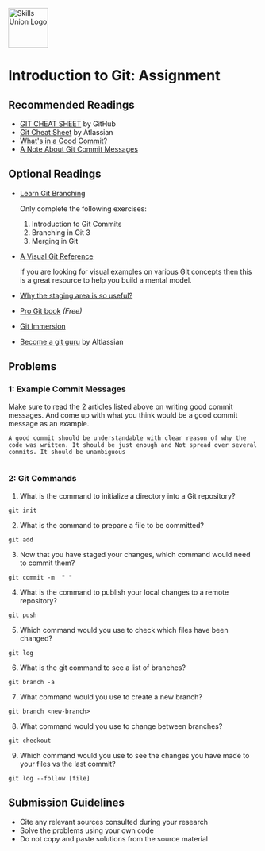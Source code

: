 [<img src="assets/images/su-logo.png" alt="Skills Union Logo" height="80px" />](https://www.skillsunion.com/)

# Introduction to Git: Assignment

## Recommended Readings

- [GIT CHEAT SHEET](https://education.github.com/git-cheat-sheet-education.pdf) by GitHub
- [Git Cheat Sheet](https://www.atlassian.com/dam/jcr:e7e22f25-bba2-4ef1-a197-53f46b6df4a5/SWTM-2088_Atlassian-Git-Cheatsheet.pdf) by Atlassian
- [What's in a Good Commit?](http://dev.solita.fi/2013/07/04/whats-in-a-good-commit.html)
- [A Note About Git Commit Messages](http://tbaggery.com/2008/04/19/a-note-about-git-commit-messages.html)

## Optional Readings

- [Learn Git Branching](https://learngitbranching.js.org/)

  Only complete the following exercises:
  1. Introduction to Git Commits
  2. Branching in Git 3
  3. Merging in Git
- [A Visual Git Reference](http://marklodato.github.io/visual-git-guide/index-en.html)

  If you are looking for visual examples on various Git concepts then this is a great resource to help you build a mental model.
- [Why the staging area is so useful?](https://gitolite.com/uses-of-index.html)
- [Pro Git book](https://git-scm.com/book/en/v2) _(Free)_
- [Git Immersion](https://gitimmersion.com/index.html)
- [Become a git guru](https://www.atlassian.com/git/tutorials) by Altlassian

## Problems

### 1: Example Commit Messages

Make sure to read the 2 articles listed above on writing good commit messages. And come up with what you think would be a good commit message as an example.

```
A good commit should be understandable with clear reason of why the code was written. It should be just enough and Not spread over several commits. It should be unambiguous  
    

```

### 2: Git Commands

1. What is the command to initialize a directory into a Git repository?

```
git init
```

2. What is the command to prepare a file to be committed?

```
git add
```

3. Now that you have staged your changes, which command would need to commit them?

```
git commit -m  " "
```

4. What is the command to publish your local changes to a remote repository?

```
git push
```

5. Which command would you use to check which files have been changed?

```
git log
```

6. What is the git command to see a list of branches?

```
git branch -a
```

7. What command would you use to create a new branch?

```
git branch <new-branch>
```

8. What command would you use to change between branches?

```
git checkout
```

9. Which command would you use to see the changes you have made to your files vs the last commit?

```
git log --follow [file]
```

## Submission Guidelines

- Cite any relevant sources consulted during your research
- Solve the problems using your own code
- Do not copy and paste solutions from the source material